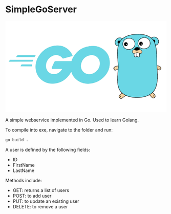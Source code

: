 # SimpleGoServer

![goLogo](/goImage.png)

A simple webservice implemented in Go. Used to learn Golang.

To compile into exe, navigate to the folder and run:<br>
```bash
go build .
```
A user is defined by the following fields:<br>
* ID
* FirstName
* LastName

Methods include:
* GET: returns a list of users
* POST: to add user
* PUT: to update an existing user
* DELETE: to remove a user
